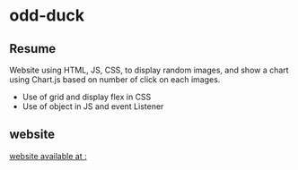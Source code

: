 # odd-duck

## Resume

Website using HTML, JS, CSS, to display random images, and show a chart using Chart.js based on number of click on each images.

- Use of grid and display flex in CSS
- Use of object in JS and event Listener

## website

[website available at :](https://klnder.github.io/odd-duck/)
